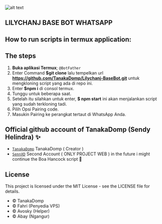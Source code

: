 ![alt text](https://k.top4top.io/p_3234vu2qp1.jpg?raw=true)

## LILYCHANJ BASE BOT WHATSAPP
## How to run scripts in termux application:

## The steps
1. **Buka aplikasi Termux**;
   `@BotFather`
2. Enter Command **$git clone** lalu tempelkan url **https://github.com/TanakaDomp/Lilychanj-BaseBot.git** untuk mengkloning  script yang ada di repo ini.
3. Enter **$npm i** di consol termux.
4. Tunggu untuk beberapa saat.
5. Setelah itu silahkan untuk enter, **$ npm start** ini akan menjalankan script yang sudah terkloning tadi.
6. Pilih Opsi Pairing code.
7. Masukin Pairing ke perangkat tertaut di WhatsApp Anda.


## Official github account of TanakaDomp (Sendy Helindra) ✨

- [`TanakaDomp`](https://github.com/TanakaDomp) TanakaDomp ( Creator )
- [`SennXD`](https://github.com/SennXD) Second Account ( ONLY PROJECT WEB )
in the future i might continue the Boa Hancock script 🌟

## License

This project is licensed under the MIT License - see the LICENSE file for details.







 
* © TanakaDomp
* © Fahri (Penyedia VPS)
* © Avosky (Helper)
* © Abay (Ngangur)
